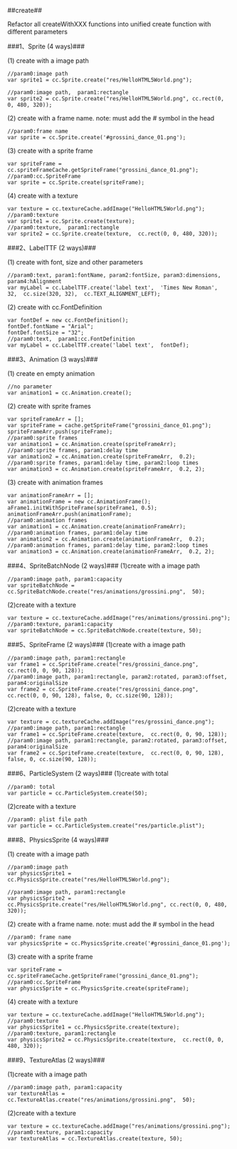 ##create##

Refactor all createWithXXX functions into unified create function with different parameters

###1、Sprite (4 ways)###

(1) create with a image path

    //param0:image path
    var sprite1 = cc.Sprite.create("res/HelloHTML5World.png");

    //param0:image path,  param1:rectangle
    var sprite2 = cc.Sprite.create("res/HelloHTML5World.png", cc.rect(0, 0, 480, 320));

(2) create with a frame name. note: must add the # symbol in the head

    //param0:frame name
    var sprite = cc.Sprite.create('#grossini_dance_01.png');

(3) create with a sprite frame

    var spriteFrame = cc.spriteFrameCache.getSpriteFrame("grossini_dance_01.png");
    //param0:cc.SpriteFrame
    var sprite = cc.Sprite.create(spriteFrame);

(4) create with a texture

    var texture = cc.textureCache.addImage("HelloHTML5World.png");
    //param0:texture
    var sprite1 = cc.Sprite.create(texture);
    //param0:texture,  param1:rectangle
    var sprite2 = cc.Sprite.create(texture,  cc.rect(0, 0, 480, 320));

###2、LabelTTF (2 ways)###

(1)  create with font, size and other parameters

    //param0:text, param1:fontName, param2:fontSize, param3:dimensions, param4:hAlignment
    var myLabel = cc.LabelTTF.create('label text',  'Times New Roman',  32,  cc.size(320, 32),  cc.TEXT_ALIGNMENT_LEFT);

(2) create with cc.FontDefinition

    var fontDef = new cc.FontDefinition();
    fontDef.fontName = "Arial";
    fontDef.fontSize = "32";
    //param0:text,  param1:cc.FontDefinition
    var myLabel = cc.LabelTTF.create('label text',  fontDef);

###3、Animation (3 ways)###

(1) create en empty animation

    //no parameter
    var animation1 = cc.Animation.create();

(2) create with sprite frames

    var spriteFrameArr = [];
    var spriteFrame = cache.getSpriteFrame("grossini_dance_01.png");
    spriteFrameArr.push(spriteFrame);
    //param0:sprite frames
    var animation1 = cc.Animation.create(spriteFrameArr);
    //param0:sprite frames, param1:delay time
    var animation2 = cc.Animation.create(spriteFrameArr,  0.2);
    //param0:sprite frames, param1:delay time, param2:loop times
    var animation3 = cc.Animation.create(spriteFrameArr,  0.2, 2);

(3) create with animation frames

    var animationFrameArr = [];
    var animationFrame = new cc.AnimationFrame();
    aFrame1.initWithSpriteFrame(spriteFrame1, 0.5);
    animationFrameArr.push(animationFrame);
    //param0:animation frames
    var animation1 = cc.Animation.create(animationFrameArr);
    //param0:animation frames, param1:delay time
    var animation2 = cc.Animation.create(animationFrameArr,  0.2);
    //param0:animation frames, param1:delay time, param2:loop times
    var animation3 = cc.Animation.create(animationFrameArr,  0.2, 2);

###4、SpriteBatchNode (2 ways)###
(1)create with a image path

    //param0:image path, param1:capacity
    var spriteBatchNode = cc.SpriteBatchNode.create("res/animations/grossini.png",  50);
(2)create with a texture

    var texture = cc.textureCache.addImage("res/animations/grossini.png");
    //param0:texture, param1:capacity
    var spriteBatchNode = cc.SpriteBatchNode.create(texture, 50);

###5、SpriteFrame (2 ways)###
(1)create with a image path

    //param0:image path, param1:rectangle
    var frame1 = cc.SpriteFrame.create("res/grossini_dance.png", cc.rect(0, 0, 90, 128));
    //param0:image path, param1:rectangle, param2:rotated, param3:offset, param4:originalSize
    var frame2 = cc.SpriteFrame.create("res/grossini_dance.png", cc.rect(0, 0, 90, 128), false, 0, cc.size(90, 128));
(2)create with a texture

    var texture = cc.textureCache.addImage("res/grossini_dance.png");
    //param0:image path, param1:rectangle
    var frame1 = cc.SpriteFrame.create(texture,  cc.rect(0, 0, 90, 128));
    //param0:image path, param1:rectangle, param2:rotated, param3:offset, param4:originalSize
    var frame2 = cc.SpriteFrame.create(texture,  cc.rect(0, 0, 90, 128), false, 0, cc.size(90, 128));

###6、ParticleSystem (2 ways)###
(1)create with total

    //param0: total
    var particle = cc.ParticleSystem.create(50);
(2)create with a texture

    //param0: plist file path
    var particle = cc.ParticleSystem.create("res/particle.plist");

###8、PhysicsSprite (4 ways)###

(1) create with a image path

    //param0:image path
    var physicsSprite1 = cc.PhysicsSprite.create("res/HelloHTML5World.png");

    //param0:image path, param1:rectangle
    var physicsSprite2 = cc.PhysicsSprite.create("res/HelloHTML5World.png", cc.rect(0, 0, 480, 320));

(2) create with a frame name. note: must add the # symbol in the head

    //param0: frame name
    var physicsSprite = cc.PhysicsSprite.create('#grossini_dance_01.png');

(3) create with a sprite frame

    var spriteFrame = cc.spriteFrameCache.getSpriteFrame("grossini_dance_01.png");
    //param0:cc.SpriteFrame
    var physicsSprite = cc.PhysicsSprite.create(spriteFrame);

(4) create with a texture

    var texture = cc.textureCache.addImage("HelloHTML5World.png");
    //param0:texture
    var physicsSprite1 = cc.PhysicsSprite.create(texture);
    //param0:texture, param1:rectangle
    var physicsSprite2 = cc.PhysicsSprite.create(texture,  cc.rect(0, 0, 480, 320));

###9、TextureAtlas (2 ways)###

(1)create with a image path

    //param0:image path, param1:capacity
    var textureAtlas = cc.TextureAtlas.create("res/animations/grossini.png",  50);
(2)create with a texture

    var texture = cc.textureCache.addImage("res/animations/grossini.png");
    //param0:texture, param1:capacity
    var textureAtlas = cc.TextureAtlas.create(texture, 50);
